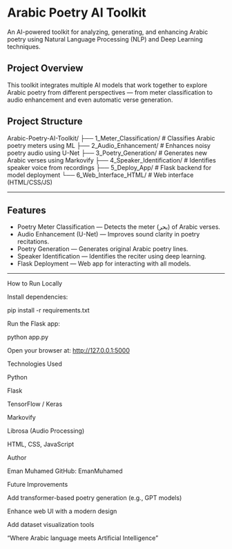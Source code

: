 # Arabic Poetry AI Toolkit

An AI-powered toolkit for analyzing, generating, and enhancing Arabic poetry using Natural Language Processing (NLP) and Deep Learning techniques.

## Project Overview

This toolkit integrates multiple AI models that work together to explore Arabic poetry from different perspectives — from meter classification to audio enhancement and even automatic verse generation.

## Project Structure

Arabic-Poetry-AI-Toolkit/
├── 1_Meter_Classification/ # Classifies Arabic poetry meters using ML
├── 2_Audio_Enhancement/ # Enhances noisy poetry audio using U-Net
├── 3_Poetry_Generation/ # Generates new Arabic verses using Markovify
├── 4_Speaker_Identification/ # Identifies speaker voice from recordings
├── 5_Deploy_App/ # Flask backend for model deployment
└── 6_Web_Interface_HTML/ # Web interface (HTML/CSS/JS)

---

## Features

- Poetry Meter Classification — Detects the meter (بحر) of Arabic verses.
- Audio Enhancement (U-Net) — Improves sound clarity in poetry recitations.
- Poetry Generation — Generates original Arabic poetry lines.
- Speaker Identification — Identifies the reciter using deep learning.
- Flask Deployment — Web app for interacting with all models.

---

How to Run Locally

Install dependencies:

pip install -r requirements.txt

Run the Flask app:

python app.py

Open your browser at:
http://127.0.0.1:5000

Technologies Used

Python

Flask

TensorFlow / Keras

Markovify

Librosa (Audio Processing)

HTML, CSS, JavaScript

Author

Eman Muhamed
GitHub: EmanMuhamed

Future Improvements

Add transformer-based poetry generation (e.g., GPT models)

Enhance web UI with a modern design

Add dataset visualization tools

“Where Arabic language meets Artificial Intelligence”
